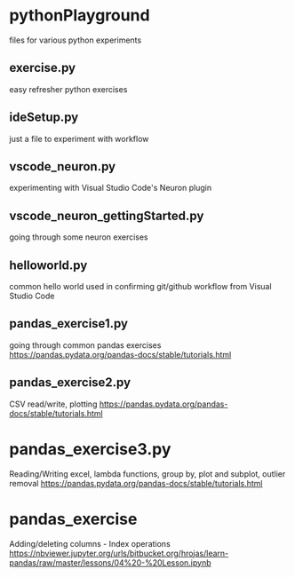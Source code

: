 # pythonPlayground
files for various python experiments

## exercise.py
easy refresher python exercises

## ideSetup.py
just a file to experiment with workflow

## vscode_neuron.py
experimenting with Visual Studio Code's Neuron plugin

## vscode_neuron_gettingStarted.py
going through some neuron exercises

## helloworld.py
common hello world used in confirming git/github workflow from Visual Studio Code

## pandas_exercise1.py
going through common pandas exercises
https://pandas.pydata.org/pandas-docs/stable/tutorials.html

## pandas_exercise2.py
CSV read/write, plotting
https://pandas.pydata.org/pandas-docs/stable/tutorials.html

# pandas_exercise3.py
Reading/Writing excel, lambda functions, group by, plot and subplot, outlier removal
https://pandas.pydata.org/pandas-docs/stable/tutorials.html

# pandas_exercise
Adding/deleting columns - Index operations
https://nbviewer.jupyter.org/urls/bitbucket.org/hrojas/learn-pandas/raw/master/lessons/04%20-%20Lesson.ipynb



